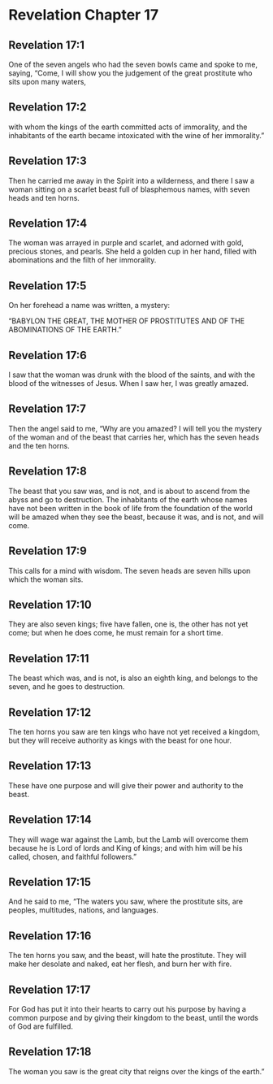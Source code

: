 # Revelation Chapter 17

## Revelation 17:1

One of the seven angels who had the seven bowls came and spoke to me, saying, “Come, I will show you the judgement of the great prostitute who sits upon many waters,

## Revelation 17:2

with whom the kings of the earth committed acts of immorality, and the inhabitants of the earth became intoxicated with the wine of her immorality.”

## Revelation 17:3

Then he carried me away in the Spirit into a wilderness, and there I saw a woman sitting on a scarlet beast full of blasphemous names, with seven heads and ten horns.

## Revelation 17:4

The woman was arrayed in purple and scarlet, and adorned with gold, precious stones, and pearls. She held a golden cup in her hand, filled with abominations and the filth of her immorality.

## Revelation 17:5

On her forehead a name was written, a mystery:

“BABYLON THE GREAT, THE MOTHER OF PROSTITUTES AND OF THE ABOMINATIONS OF THE EARTH.”

## Revelation 17:6

I saw that the woman was drunk with the blood of the saints, and with the blood of the witnesses of Jesus. When I saw her, I was greatly amazed.

## Revelation 17:7

Then the angel said to me, “Why are you amazed? I will tell you the mystery of the woman and of the beast that carries her, which has the seven heads and the ten horns.

## Revelation 17:8

The beast that you saw was, and is not, and is about to ascend from the abyss and go to destruction. The inhabitants of the earth whose names have not been written in the book of life from the foundation of the world will be amazed when they see the beast, because it was, and is not, and will come.

## Revelation 17:9

This calls for a mind with wisdom. The seven heads are seven hills upon which the woman sits.

## Revelation 17:10

They are also seven kings; five have fallen, one is, the other has not yet come; but when he does come, he must remain for a short time.

## Revelation 17:11

The beast which was, and is not, is also an eighth king, and belongs to the seven, and he goes to destruction.

## Revelation 17:12

The ten horns you saw are ten kings who have not yet received a kingdom, but they will receive authority as kings with the beast for one hour.

## Revelation 17:13

These have one purpose and will give their power and authority to the beast.

## Revelation 17:14

They will wage war against the Lamb, but the Lamb will overcome them because he is Lord of lords and King of kings; and with him will be his called, chosen, and faithful followers.”

## Revelation 17:15

And he said to me, “The waters you saw, where the prostitute sits, are peoples, multitudes, nations, and languages.

## Revelation 17:16

The ten horns you saw, and the beast, will hate the prostitute. They will make her desolate and naked, eat her flesh, and burn her with fire.

## Revelation 17:17

For God has put it into their hearts to carry out his purpose by having a common purpose and by giving their kingdom to the beast, until the words of God are fulfilled.

## Revelation 17:18

The woman you saw is the great city that reigns over the kings of the earth.”
